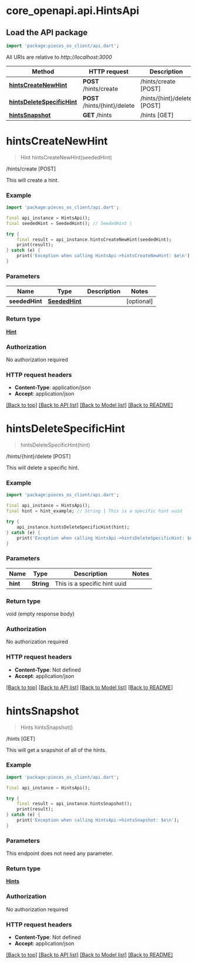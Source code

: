 # core_openapi.api.HintsApi

## Load the API package
```dart
import 'package:pieces_os_client/api.dart';
```

All URIs are relative to *http://localhost:3000*

Method | HTTP request | Description
------------- | ------------- | -------------
[**hintsCreateNewHint**](HintsApi.md#hintscreatenewhint) | **POST** /hints/create | /hints/create [POST]
[**hintsDeleteSpecificHint**](HintsApi.md#hintsdeletespecifichint) | **POST** /hints/{hint}/delete | /hints/{hint}/delete [POST]
[**hintsSnapshot**](HintsApi.md#hintssnapshot) | **GET** /hints | /hints [GET]


# **hintsCreateNewHint**
> Hint hintsCreateNewHint(seededHint)

/hints/create [POST]

This will create a hint.

### Example
```dart
import 'package:pieces_os_client/api.dart';

final api_instance = HintsApi();
final seededHint = SeededHint(); // SeededHint | 

try {
    final result = api_instance.hintsCreateNewHint(seededHint);
    print(result);
} catch (e) {
    print('Exception when calling HintsApi->hintsCreateNewHint: $e\n');
}
```

### Parameters

Name | Type | Description  | Notes
------------- | ------------- | ------------- | -------------
 **seededHint** | [**SeededHint**](SeededHint.md)|  | [optional] 

### Return type

[**Hint**](Hint.md)

### Authorization

No authorization required

### HTTP request headers

 - **Content-Type**: application/json
 - **Accept**: application/json

[[Back to top]](#) [[Back to API list]](../README.md#documentation-for-api-endpoints) [[Back to Model list]](../README.md#documentation-for-models) [[Back to README]](../README.md)

# **hintsDeleteSpecificHint**
> hintsDeleteSpecificHint(hint)

/hints/{hint}/delete [POST]

This will delete a specific hint.

### Example
```dart
import 'package:pieces_os_client/api.dart';

final api_instance = HintsApi();
final hint = hint_example; // String | This is a specific hint uuid

try {
    api_instance.hintsDeleteSpecificHint(hint);
} catch (e) {
    print('Exception when calling HintsApi->hintsDeleteSpecificHint: $e\n');
}
```

### Parameters

Name | Type | Description  | Notes
------------- | ------------- | ------------- | -------------
 **hint** | **String**| This is a specific hint uuid | 

### Return type

void (empty response body)

### Authorization

No authorization required

### HTTP request headers

 - **Content-Type**: Not defined
 - **Accept**: application/json

[[Back to top]](#) [[Back to API list]](../README.md#documentation-for-api-endpoints) [[Back to Model list]](../README.md#documentation-for-models) [[Back to README]](../README.md)

# **hintsSnapshot**
> Hints hintsSnapshot()

/hints [GET]

This will get a snapshot of all of the hints.

### Example
```dart
import 'package:pieces_os_client/api.dart';

final api_instance = HintsApi();

try {
    final result = api_instance.hintsSnapshot();
    print(result);
} catch (e) {
    print('Exception when calling HintsApi->hintsSnapshot: $e\n');
}
```

### Parameters
This endpoint does not need any parameter.

### Return type

[**Hints**](Hints.md)

### Authorization

No authorization required

### HTTP request headers

 - **Content-Type**: Not defined
 - **Accept**: application/json

[[Back to top]](#) [[Back to API list]](../README.md#documentation-for-api-endpoints) [[Back to Model list]](../README.md#documentation-for-models) [[Back to README]](../README.md)

